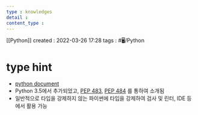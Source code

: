 ```yaml
---
type : knowledges
detail : 
content_type :
---
```


[[Python]]
created : 2022-03-26 17:28
tags : #🖥️/Python 

# type hint
- [python document](https://docs.python.org/ko/3/library/typing.html)
- Python 3.5에서 추가되었고, [PEP 483](https://peps.python.org/pep-0483/), [PEP 484](https://peps.python.org/pep-0483/) 를 통하여 소개됨
- 일반적으로 타입을 강제하지 않는 파이썬에 타입을 강제하여 검사 및 린터, IDE 등에서 활용 가능
